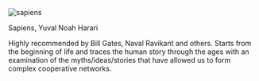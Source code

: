 <img src="../../public/images/book_covers/sapiens.jpg" id="cover" alt="sapiens"/>
<p id="title">Sapiens, Yuval Noah Harari</p>

Highly recommended by Bill Gates, Naval Ravikant and others. Starts from the beginning of life and traces the human story through the ages with an examination of the myths/ideas/stories that have allowed us to form complex cooperative networks.
